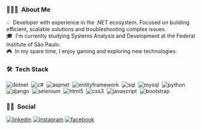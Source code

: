 <!-- ## 👋 &nbsp;Hey there! I'm Beatriz Muniz -->

### 👩🏻‍💻 &nbsp;About Me

💡 &nbsp;Developer with experience in the .NET ecosystem. Focused on building efficient, scalable solutions and troubleshooting complex issues.\
🎓 &nbsp;I'm currently studying Systems Analysis and Development at the Federal Institute of São Paulo.\
🎮 &nbsp;In my spare time, I enjoy gaming and exploring new technologies.

### 🛠 &nbsp;Tech Stack

![dotnet](https://img.shields.io/badge/.NET-5C2D91?style=for-the-badge&logo=.net&logoColor=white)&nbsp;
![c#](https://img.shields.io/badge/C%23-239120?style=for-the-badge&logo=c&logoColor=white)&nbsp;
![aspnet](https://shields.io/badge/-Asp_Net_Core-blue?style=for-the-badge)&nbsp;
![entityframework](https://img.shields.io/badge/Entity%20Framework%20CORE-9932CC?style=for-the-badge&logo=.NET&logoColor=512BD4)&nbsp;
![sql](https://img.shields.io/badge/Microsoft_SQL_Server-CC2927?style=for-the-badge)&nbsp;
![mysql](https://img.shields.io/badge/MySQL-4479A1?style=for-the-badge&logo=mysql&logoColor=white)&nbsp;
![python](https://img.shields.io/badge/python-3670A0?style=for-the-badge&logo=python&logoColor=ffdd54)&nbsp;
![django](https://img.shields.io/badge/Django-092E20?style=for-the-badge&logo=django&logoColor=green)&nbsp;
![selenium](https://img.shields.io/badge/-selenium-CB02A?style=for-the-badge&logo=selenium&logoColor=white)&nbsp;
![html5](https://shields.io/badge/HTML-f06529?style=for-the-badge&logo=html5&logoColor=white&labelColor=f06529)&nbsp;
![css3](https://img.shields.io/badge/CSS-239120?&style=for-the-badge&logo=css3&logoColor=white)&nbsp;
![javascript](https://shields.io/badge/JavaScript-F7DF1E?style=for-the-badge&logo=JavaScript&logoColor=000)&nbsp;
![bootstrap](https://img.shields.io/badge/Bootstrap-563D7C?style=for-the-badge&logo=bootstrap&logoColor=white)&nbsp;


### 🤝🏻 &nbsp;Social

[![linkedin](https://img.shields.io/badge/linkedin-0A66C2?style=for-the-badge&logo=linkedin&logoColor=white)](https://www.linkedin.com/in/beatrizmunizz)
[![instagram](https://img.shields.io/badge/Instagram-E4405F?style=for-the-badge&logo=instagram&logoColor=white)](https://www.instagram.com/its_muniz/)
[![facebook](https://img.shields.io/badge/Facebook-3D82ED?style=for-the-badge&logo=facebook&logoColor=white)](https://www.facebook.com/bia.munizdebarros/)
